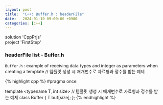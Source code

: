 ```yaml
---
layout: post
title:  "C++: Buffer.h : headerFile"
date:   2024-01-10 09:00:00 +0900
categories: [C++]
---
```


solution 'CppPrjs'   
project 'FirstStep'   
   
### headerFile list - Buffer.h   
`Buffer.h` : example of receiving data types and integer as parameters when creating a template // 템플릿 생성 시 매개변수로 자료형과 정수를 받는 예제   
   
{% highlight cpp %}
#pragma once

template <typename T, int size>			// 템플릿 생성 시 매개변수로 자료형과 정수를 받는 예제
class Buffer {
	T buf[size];
};
{% endhighlight %}
